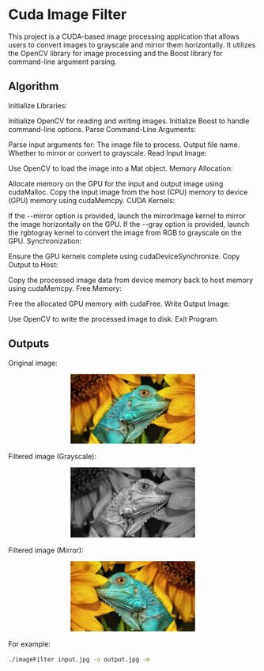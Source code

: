 # Cuda Image Filter

This project is a CUDA-based image processing application that allows users to convert images to grayscale and mirror them horizontally. It utilizes the OpenCV library for image processing and the Boost library for command-line argument parsing.

## Algorithm
Initialize Libraries:

Initialize OpenCV for reading and writing images.
Initialize Boost to handle command-line options.
Parse Command-Line Arguments:

Parse input arguments for:
The image file to process.
Output file name.
Whether to mirror or convert to grayscale.
Read Input Image:

Use OpenCV to load the image into a Mat object.
Memory Allocation:

Allocate memory on the GPU for the input and output image using cudaMalloc.
Copy the input image from the host (CPU) memory to device (GPU) memory using cudaMemcpy.
CUDA Kernels:

If the --mirror option is provided, launch the mirrorImage kernel to mirror the image horizontally on the GPU.
If the --gray option is provided, launch the rgbtogray kernel to convert the image from RGB to grayscale on the GPU.
Synchronization:

Ensure the GPU kernels complete using cudaDeviceSynchronize.
Copy Output to Host:

Copy the processed image data from device memory back to host memory using cudaMemcpy.
Free Memory:

Free the allocated GPU memory with cudaFree.
Write Output Image:

Use OpenCV to write the processed image to disk.
Exit Program.
## Outputs

Original image:
<p align="center">
  <img  src="animal.jpg" alt="alt text" width="50%" height="50%" title="Box filtering using GPU">
</p>
Filtered image (Grayscale): 
<p align="center">
  <img  src="animal-gray.jpg" alt="alt text" width="50%" height="50%" title="Box filtering using GPU">
</p>
Filtered image (Mirror): 
<p align="center">
  <img  src="animal-mirror.jpg" alt="alt text" width="50%" height="50%" title="Box filtering using GPU">
</p>

For example:

```bash
./imageFilter input.jpg -o output.jpg -m
```
